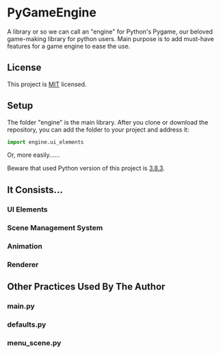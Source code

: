 # PyGameEngine
 
A library or so we can call an "engine" for Python's Pygame, our beloved game-making library for python users. Main purpose is to add must-have features for a game engine to ease the use.

## License

This project is [MIT](https://github.com/ErtyumPX/PyGameEngine/blob/main/LICENSE) licensed.

## Setup

The folder "engine" is the main library. After you clone or download the repository, you can add the folder to your project and address it:
```python
import engine.ui_elements
```
Or, more easily...... 

Beware that used Python version of this project is [3.8.3](https://www.python.org/downloads/release/python-383).

## It Consists...

### UI Elements

### Scene Management System

### Animation

### Renderer

## Other Practices Used By The Author

### main.py

### defaults.py

### menu_scene.py
